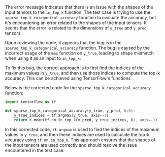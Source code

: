The error message indicates that there is an issue with the shapes of the input tensors to the `in_top_k` function. The test case is trying to use the `sparse_top_k_categorical_accuracy` function to evaluate the accuracy, but it's encountering an error related to the shapes of the input tensors. It seems that the error is related to the dimensions of `y_true` and `y_pred` tensors.

Upon reviewing the code, it appears that the bug is in the `sparse_top_k_categorical_accuracy` function. The bug is caused by the incorrect usage of the `max` function on `y_true`, leading to shape mismatch when using it as an input to `in_top_k`.

To fix this bug, the correct approach is to first find the indices of the maximum values in `y_true`, and then use those indices to compute the top-k accuracy. This can be achieved using TensorFlow's functions.

Below is the corrected code for the `sparse_top_k_categorical_accuracy` function:

```python
import tensorflow as tf

def sparse_top_k_categorical_accuracy(y_true, y_pred, k=5):
    y_true_indices = tf.argmax(y_true, axis=-1)
    return K.mean(tf.nn.in_top_k(y_pred, y_true_indices, k), axis=-1)
```

In this corrected code, `tf.argmax` is used to find the indices of the maximum values in `y_true`, and then these indices are used to calculate the top-k accuracy using `tf.nn.in_top_k`. This approach ensures that the shapes of the input tensors are used correctly and should resolve the issue encountered in the test case.
